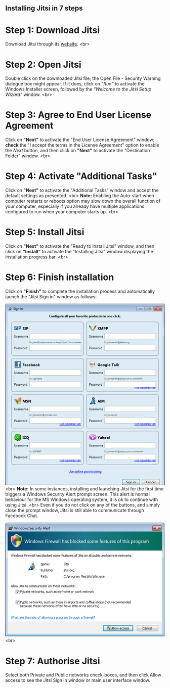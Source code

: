 
## Installing Jitsi in 7 steps

# Step 1: Download Jitsi
Download Jitsi through its [website](https://jitsi.org/Main/Download).
&lt;br&gt;
# Step 2: Open Jitsi
 Double click on the downloaded Jitsi file; the Open File - Security Warning dialogue box might appear. If it does, click on *&quot;Run&quot;* to activate the Windows Installer screen, followed by the *&quot;Welcome to the Jitsi Setup Wizard&quot;* window.
&lt;br&gt;
# Step 3: Agree to End User License Agreement
Click on **&quot;Next&quot;** to activate the &quot;End User License Agreement&quot; window; **check** the &quot;I accept the terms in the License Agreement&quot; option to enable the *Next* button, and then click on **&quot;Next&quot;** to activate the &quot;Destination Folder&quot; window.
&lt;br&gt;
# Step 4: Activate &quot;Additional Tasks&quot;
Click on **&quot;Next&quot;** to activate the &quot;Additional Tasks&quot; window and accept the default settings as presented.
&lt;br&gt;
**Note:** Enabling the Auto-start when computer restarts or reboots option may slow down the overall function of your computer, especially if you already have multiple applications configured to run when your computer starts up.
&lt;br&gt;
# Step 5: Install Jitsi
Click on **&quot;Next&quot;** to activate the &quot;Ready to Install Jitsi&quot; window, and then click on **&quot;Install&quot;** to activate the &quot;Installing Jitsi&quot; window displaying the installation progress bar.
&lt;br&gt;
# Step 6: Finish installation
Click on **&quot;Finish&quot;** to complete the installation process and automatically launch the &quot;Jitsi Sign in&quot; window as follows:

![](jitsi-en-win-07.png)
&lt;br&gt;
**Note:** In some instances, installing and launching Jitsi for the first time triggers a Windows Security Alert prompt screen. This alert is normal behaviour for the MS Windows operating system, it is ok to continue with using Jitsi.
&lt;br&gt;
Even if you do not click on any of the buttons, and simply close the prompt window, Jitsi is still able to communicate through Facebook Chat.

![](jitsi-en-win-08.png)
&lt;br&gt;
# Step 7: Authorise Jitsi
Select both Private and Public networks check-boxes, and then click Allow access to see the Jitsi Sign in window or main user interface window.

